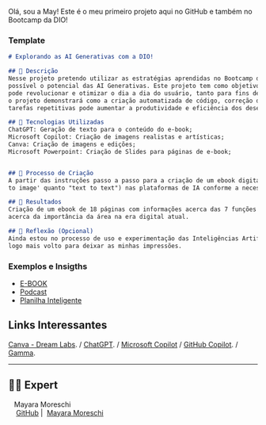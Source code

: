 Olá, sou a May!
Este é o meu primeiro projeto aqui no GitHub e também no Bootcamp da DIO!
  
### Template

```markdown
# Explorando as AI Generativas com a DIO!

## 📒 Descrição
Nesse projeto pretendo utilizar as estratégias aprendidas no Bootcamp da DIO e aprender como utilizar da melhor maneira
possível o potencial das AI Generativas. Este projeto tem como objetivo explorar como a Inteligência Artificial Generativa
pode revolucionar e otimizar o dia a dia do usuário, tanto para fins de trabalho como para estudo. Utilizando IAs generativas,
o projeto demonstrará como a criação automatizada de código, correção de erros, otimização de performance, e automatização de
tarefas repetitivas pode aumentar a produtividade e eficiência dos desenvolvedores.

## 🤖 Tecnologias Utilizadas
ChatGPT: Geração de texto para o conteúdo do e-book;
Microsoft Copilot: Criação de imagens realistas e artísticas;
Canva: Criação de imagens e edições;
Microsoft Powerpoint: Criação de Slides para páginas de e-book;


## 🧐 Processo de Criação
A partir das instruções passo a passo para a criação de um ebook digital, realizei a entrada de prompts (tanto de "text
to image' quanto "text to text") nas plataformas de IA conforme a necessidade do tema escolhido.

## 🚀 Resultados
Criação de um ebook de 18 páginas com informações acerca das 7 funções arquivísticas com exemplos práticos e conclusão
acerca da importância da área na era digital atual.

## 💭 Reflexão (Opcional)
Ainda estou no processo de uso e experimentação das Inteligências Artificiais, por enquanto estou no modo exploradora e
logo mais volto para deixar as minhas impressões.

```

### Exemplos e Insigths

- [E-BOOK](https://github.com/MayMoreschi/prompts-recipe-to-create-a-ebook/blob/main/Ebook%20-%20Sete%20Funcoes%20Arquivisticas.pdf)
- [Podcast](https://github.com/MayMoreschi/prompts-for-podcast-generate-by-ia)
- [Planilha Inteligente](/exemplos/VIDEO.md)

## Links Interessantes

[Canva - Dream Labs](https://www.canva.com/pt_br/). /
[ChatGPT](https://chatgpt.com/auth/login). /
[Microsoft Copilot](https://copilot.microsoft.com/chats/Jwm43MJ6S9QU9oMG41NvN) /
[GitHub Copilot](https://github.com/features/copilot). /
[Gamma](https://gamma.app/).


---
## 👨‍💻 Expert

<p>
    <p>&nbsp&nbsp&nbspMayara Moreschi<br>
    &nbsp&nbsp&nbsp
    <a href="https://github.com/MayMoreschi">
    GitHub</a>&nbsp;|&nbsp;
    <a href="www.linkedin.com/in/

<br/><br/>
<p>

---

⌨️ com 💜 por [Mayara Moreschi](https://github.com/MayMoreschi)

